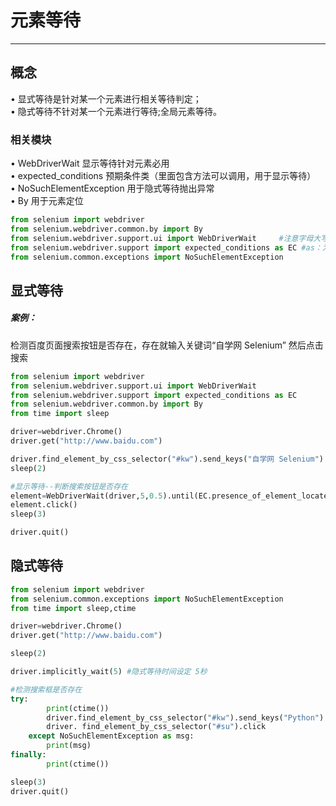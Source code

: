 元素等待
==
---

## 概念
•	显式等待是针对某一个元素进行相关等待判定；<br>
•	隐式等待不针对某一个元素进行等待;全局元素等待。<br>
### 相关模块
•	WebDriverWait 显示等待针对元素必用<br>
•	expected_conditions 预期条件类（里面包含方法可以调用，用于显示等待）<br>
•	NoSuchElementException 用于隐式等待抛出异常<br>
•	By 用于元素定位<br>

```Python
from selenium import webdriver
from selenium.webdriver.common.by import By
from selenium.webdriver.support.ui import WebDriverWait		#注意字母大写
from selenium.webdriver.support import expected_conditions as EC #as：为调用方便将expected_conditions重命名为EC
from selenium.common.exceptions import NoSuchElementException
```

## 显式等待
##### 案例：
检测百度页面搜索按钮是否存在，存在就输入关键词“自学网 Selenium” 然后点击搜索<br>
```python
from selenium import webdriver
from selenium.webdriver.support.ui import WebDriverWait
from selenium.webdriver.support import expected_conditions as EC
from selenium.webdriver.common.by import By
from time import sleep

driver=webdriver.Chrome()
driver.get("http://www.baidu.com")

driver.find_element_by_css_selector("#kw").send_keys("自学网 Selenium")
sleep(2)

#显示等待--判断搜索按钮是否存在
element=WebDriverWait(driver,5,0.5).until(EC.presence_of_element_located((By.ID,"su")))
element.click()
sleep(3)

driver.quit()
```

## 隐式等待
```python
from selenium import webdriver
from selenium.common.exceptions import NoSuchElementException
from time import sleep,ctime

driver=webdriver.Chrome()
driver.get("http://www.baidu.com")

sleep(2)

driver.implicitly_wait(5) #隐式等待时间设定 5秒

#检测搜索框是否存在
try:
		print(ctime())
		driver.find_element_by_css_selector("#kw").send_keys("Python")
		driver. find_element_by_css_selector("#su").click
	except NoSuchElementException as msg:
		print(msg)
finally:
		print(ctime())

sleep(3)
driver.quit()
```
